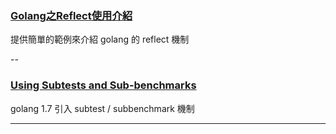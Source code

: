 ### [Golang之Reflect使用介紹](http://www.nljb.net/default/Golang%E4%B9%8BReflect%E4%BD%BF%E7%94%A8%E4%BB%8B%E7%BB%8D/)

提供簡單的範例來介紹 golang 的 reflect 機制

--

### [Using Subtests and Sub-benchmarks](https://blog.golang.org/subtests)

golang 1.7 引入 subtest / subbenchmark 機制

---